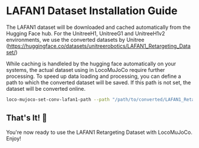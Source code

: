 # LAFAN1 Dataset Installation Guide

The LAFAN1 dataset will be downloaded and cached automatically from the Hugging Face hub. 
For the UnitreeH1, UnitreeG1 and UnitreeH1v2 environments, we use the converted datasets by 
Unitree (https://huggingface.co/datasets/unitreerobotics/LAFAN1_Retargeting_Dataset/)

While caching is handleled by the hugging face automatically on your systems, the actual dataset
using in LocoMuJoCo require further processing. To speed up data loading and processing, 
you can define a path to which the converted dataset will be saved. If this path is not set, 
the dataset will be converted online.

``` bash
loco-mujoco-set-conv-lafan1-path --path "/path/to/converted/LAFAN1_Retargeting_Dataset"
```


## That's It! 🎉
You're now ready to use the LAFAN1 Retargeting Dataset with LocoMuJoCo. Enjoy!